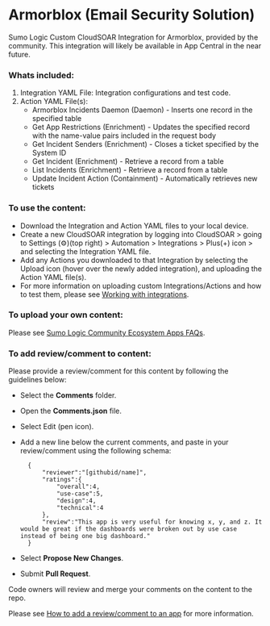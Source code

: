 # Armorblox (Email Security Solution)
Sumo Logic Custom CloudSOAR Integration for Armorblox, provided by the community. This integration will likely be available in App Central in the near future.

### Whats included:
1. Integration YAML File: Integration configurations and test code.
2. Action YAML File(s):
    - Armorblox Incidents Daemon (Daemon) - Inserts one record in the specified table
    - Get App Restrictions (Enrichment) - Updates the specified record with the name-value pairs included in the request body
    - Get Incident Senders (Enrichment) - Closes a ticket specified by the System ID
    - Get Incident (Enrichment) - Retrieve a record from a table
    - List Incidents (Enrichment) - Retrieve a record from a table
    - Update Incident Action (Containment) - Automatically retrieves new tickets

### To use the content:
- Download the Integration and Action YAML files to your local device.
- Create a new CloudSOAR integration by logging into CloudSOAR > going to Settings (⚙)(top right) > Automation > Integrations > Plus(+) icon > and selecting the Integration YAML file.
- Add any Actions you downloaded to that Integration by selecting the Upload icon (hover over the newly added integration), and uploading the Action YAML file(s).
- For more information on uploading custom Integrations/Actions and how to test them, please see [Working with integrations](https://help.sumologic.com/docs/cloud-soar/cloud-soar-integration-framework/#working-with-integrations).

### To upload your own content:
Please see [Sumo Logic Community Ecosystem Apps FAQs](https://help.sumologic.com/docs/integrations/community-ecosystem-apps/#faq).

### To add review/comment to content:
Please provide a review/comment for this content by following the guidelines below:

- Select the **Comments** folder.
- Open the **Comments.json** file.
- Select Edit (pen icon).
- Add a new line below the current comments, and paste in your review/comment using the following schema:

        {
            "reviewer":"[githubid/name]",
            "ratings":{
                "overall":4,
                "use-case":5,
                "design":4,
                "technical":4
            },
            "review":"This app is very useful for knowing x, y, and z. It would be great if the dashboards were broken out by use case instead of being one big dashboard."
        }


- Select **Propose New Changes**.
- Submit **Pull Request**.

Code owners will review and merge your comments on the content to the repo.

Please see [How to add a review/comment to an app](https://help.sumologic.com/docs/integrations/community-ecosystem-apps/#how-do-i-add-a-reviewrating-to-an-app) for more information.